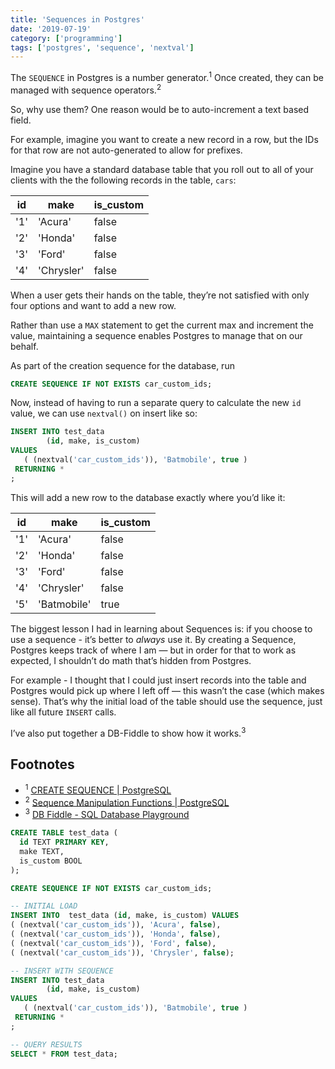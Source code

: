 ```yaml
---
title: 'Sequences in Postgres'
date: '2019-07-19'
category: ['programming']
tags: ['postgres', 'sequence', 'nextval']
---
```


The `SEQUENCE` in Postgres is a number generator.<sup>1</sup> Once created, they can be managed with sequence operators.<sup>2</sup>

So, why use them? One reason would be to auto-increment a text based field.

For example, imagine you want to create a new record in a row, but the IDs for that row are not auto-generated to allow for prefixes.

Imagine you have a standard database table that you roll out to all of your clients with the the following records in the table, `cars`:

| id  | make       | is_custom |
| --- | ---------- | --------- |
| '1' | 'Acura'    | false     |
| '2' | 'Honda'    | false     |
| '3' | 'Ford'     | false     |
| '4' | 'Chrysler' | false     |

When a user gets their hands on the table, they’re not satisfied with only four options and want to add a new row.

Rather than use a `MAX` statement to get the current max and increment the value, maintaining a sequence enables Postgres to manage that on our behalf.

As part of the creation sequence for the database, run

```sql
CREATE SEQUENCE IF NOT EXISTS car_custom_ids;
```

Now, instead of having to run a separate query to calculate the new `id` value, we can use `nextval()` on insert like so:

```sql
INSERT INTO test_data
        (id, make, is_custom)
VALUES
   ( (nextval('car_custom_ids')), 'Batmobile', true )
 RETURNING *
;
```

This will add a new row to the database exactly where you’d like it:

| id  | make        | is_custom |
| --- | ----------- | --------- |
| '1' | 'Acura'     | false     |
| '2' | 'Honda'     | false     |
| '3' | 'Ford'      | false     |
| '4' | 'Chrysler'  | false     |
| '5' | 'Batmobile' | true      |

The biggest lesson I had in learning about Sequences is: if you choose to use a sequence - it’s better to _always_ use it. By creating a Sequence, Postgres keeps track of where I am — but in order for that to work as expected, I shouldn’t do math that’s hidden from Postgres.

For example - I thought that I could just insert records into the table and Postgres would pick up where I left off — this wasn’t the case (which makes sense). That’s why the initial load of the table should use the sequence, just like all future `INSERT` calls.

I’ve also put together a DB-Fiddle to show how it works.<sup>3</sup>

## Footnotes

-   <sup>1</sup> [CREATE SEQUENCE | PostgreSQL](https://www.postgresql.org/docs/current/sql-createsequence.html)
-   <sup>2</sup> [Sequence Manipulation Functions | PostgreSQL](https://www.postgresql.org/docs/current/functions-sequence.html)
-   <sup>3</sup> [DB Fiddle - SQL Database Playground](https://www.db-fiddle.com/f/bZCdYdjeSJMxToQsDXPwi2/1)

```sql
CREATE TABLE test_data (
  id TEXT PRIMARY KEY,
  make TEXT,
  is_custom BOOL
);

CREATE SEQUENCE IF NOT EXISTS car_custom_ids;

-- INITIAL LOAD
INSERT INTO  test_data (id, make, is_custom) VALUES
( (nextval('car_custom_ids')), 'Acura', false),
( (nextval('car_custom_ids')), 'Honda', false),
( (nextval('car_custom_ids')), 'Ford', false),
( (nextval('car_custom_ids')), 'Chrysler', false);

-- INSERT WITH SEQUENCE
INSERT INTO test_data
        (id, make, is_custom)
VALUES
   ( (nextval('car_custom_ids')), 'Batmobile', true )
 RETURNING *
;

-- QUERY RESULTS
SELECT * FROM test_data;

```
